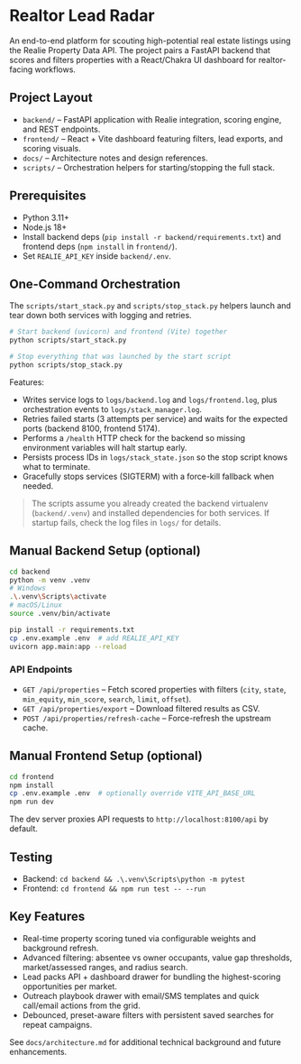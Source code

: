 ﻿# Realtor Lead Radar

An end-to-end platform for scouting high-potential real estate listings using the Realie Property Data API. The project pairs a FastAPI backend that scores and filters properties with a React/Chakra UI dashboard for realtor-facing workflows.

## Project Layout
- `backend/` – FastAPI application with Realie integration, scoring engine, and REST endpoints.
- `frontend/` – React + Vite dashboard featuring filters, lead exports, and scoring visuals.
- `docs/` – Architecture notes and design references.
- `scripts/` – Orchestration helpers for starting/stopping the full stack.

## Prerequisites
- Python 3.11+
- Node.js 18+
- Install backend deps (`pip install -r backend/requirements.txt`) and frontend deps (`npm install` in `frontend/`).
- Set `REALIE_API_KEY` inside `backend/.env`.

## One-Command Orchestration
The `scripts/start_stack.py` and `scripts/stop_stack.py` helpers launch and tear down both services with logging and retries.

```bash
# Start backend (uvicorn) and frontend (Vite) together
python scripts/start_stack.py

# Stop everything that was launched by the start script
python scripts/stop_stack.py
```

Features:
- Writes service logs to `logs/backend.log` and `logs/frontend.log`, plus orchestration events to `logs/stack_manager.log`.
- Retries failed starts (3 attempts per service) and waits for the expected ports (backend 8100, frontend 5174).
- Performs a `/health` HTTP check for the backend so missing environment variables will halt startup early.
- Persists process IDs in `logs/stack_state.json` so the stop script knows what to terminate.
- Gracefully stops services (SIGTERM) with a force-kill fallback when needed.

> The scripts assume you already created the backend virtualenv (`backend/.venv`) and installed dependencies for both services. If startup fails, check the log files in `logs/` for details.

## Manual Backend Setup (optional)
```bash
cd backend
python -m venv .venv
# Windows
.\.venv\Scripts\activate
# macOS/Linux
source .venv/bin/activate

pip install -r requirements.txt
cp .env.example .env  # add REALIE_API_KEY
uvicorn app.main:app --reload
```

### API Endpoints
- `GET /api/properties` – Fetch scored properties with filters (`city`, `state`, `min_equity`, `min_score`, `search`, `limit`, `offset`).
- `GET /api/properties/export` – Download filtered results as CSV.
- `POST /api/properties/refresh-cache` – Force-refresh the upstream cache.

## Manual Frontend Setup (optional)
```bash
cd frontend
npm install
cp .env.example .env  # optionally override VITE_API_BASE_URL
npm run dev
```

The dev server proxies API requests to `http://localhost:8100/api` by default.

## Testing
- Backend: `cd backend && .\.venv\Scripts\python -m pytest`
- Frontend: `cd frontend && npm run test -- --run`

## Key Features
- Real-time property scoring tuned via configurable weights and background refresh.
- Advanced filtering: absentee vs owner occupants, value gap thresholds, market/assessed ranges, and radius search.
- Lead packs API + dashboard drawer for bundling the highest-scoring opportunities per market.
- Outreach playbook drawer with email/SMS templates and quick call/email actions from the grid.
- Debounced, preset-aware filters with persistent saved searches for repeat campaigns.

See `docs/architecture.md` for additional technical background and future enhancements.
